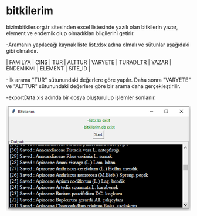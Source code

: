 # bitkilerim
bizimbitkiler.org.tr sitesinden excel listesinde yazılı olan bitkilerin yazar, element ve endemik olup olmadıkları bilgilerini getirir.

-Aramanın yapılacağı kaynak liste list.xlsx adına olmalı ve sütunlar aşağıdaki gibi olmalıdır.

| FAMILYA | CINS | TUR | ALTTUR | VARYETE | TURADI_TR | YAZAR | ENDEMIKMI | ELEMENT | SITE_ID |



-İlk arama "TUR" sütunundaki değerlere göre yapılır. Daha sonra "VARYETE" ve  "ALTTUR" sütunundaki değerlere göre bir arama daha gerçekleştirilir.

-exportData.xls adında bir dosya oluşturulup işlemler sonlanır.


![alt text](ss.PNG)

